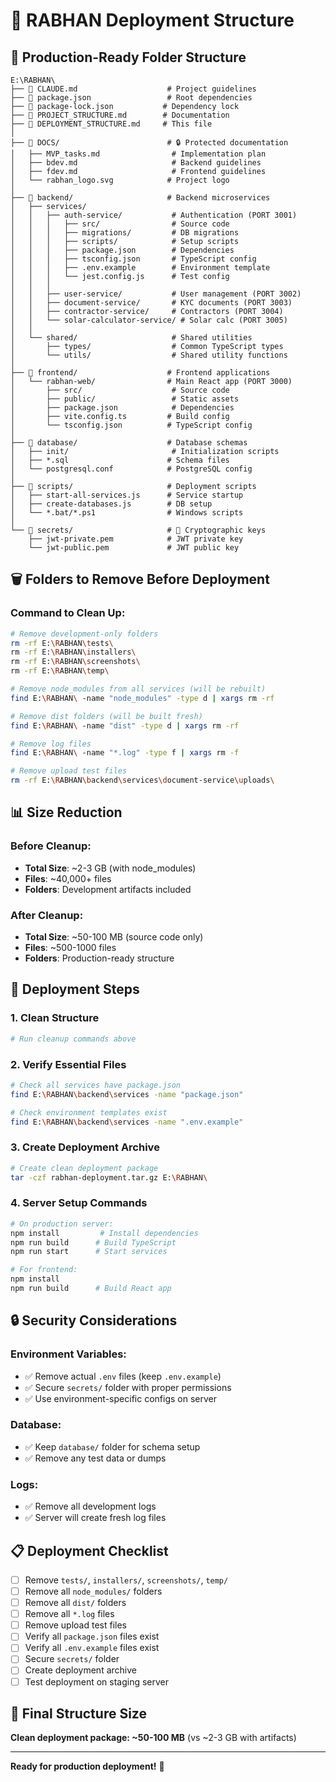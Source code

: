 # 🚀 RABHAN Deployment Structure

## 📁 Production-Ready Folder Structure

```
E:\RABHAN\
├── 📄 CLAUDE.md                    # Project guidelines
├── 📄 package.json                 # Root dependencies
├── 📄 package-lock.json           # Dependency lock
├── 📄 PROJECT_STRUCTURE.md        # Documentation
├── 📄 DEPLOYMENT_STRUCTURE.md     # This file
│
├── 📁 DOCS/                        # 🔒 Protected documentation
│   ├── MVP_tasks.md                # Implementation plan
│   ├── bdev.md                     # Backend guidelines  
│   ├── fdev.md                     # Frontend guidelines
│   └── rabhan_logo.svg            # Project logo
│
├── 📁 backend/                     # Backend microservices
│   ├── services/
│   │   ├── auth-service/           # Authentication (PORT 3001)
│   │   │   ├── src/                # Source code
│   │   │   ├── migrations/         # DB migrations
│   │   │   ├── scripts/            # Setup scripts
│   │   │   ├── package.json        # Dependencies
│   │   │   ├── tsconfig.json       # TypeScript config
│   │   │   ├── .env.example        # Environment template
│   │   │   └── jest.config.js      # Test config
│   │   │
│   │   ├── user-service/           # User management (PORT 3002)
│   │   ├── document-service/       # KYC documents (PORT 3003)  
│   │   ├── contractor-service/     # Contractors (PORT 3004)
│   │   └── solar-calculator-service/ # Solar calc (PORT 3005)
│   │
│   └── shared/                     # Shared utilities
│       ├── types/                  # Common TypeScript types
│       └── utils/                  # Shared utility functions
│
├── 📁 frontend/                    # Frontend applications
│   └── rabhan-web/                # Main React app (PORT 3000)
│       ├── src/                    # Source code
│       ├── public/                 # Static assets
│       ├── package.json            # Dependencies
│       ├── vite.config.ts         # Build config
│       └── tsconfig.json          # TypeScript config
│
├── 📁 database/                    # Database schemas
│   ├── init/                       # Initialization scripts
│   ├── *.sql                      # Schema files
│   └── postgresql.conf            # PostgreSQL config
│
├── 📁 scripts/                     # Deployment scripts
│   ├── start-all-services.js      # Service startup
│   ├── create-databases.js        # DB setup
│   └── *.bat/*.ps1                # Windows scripts
│
└── 📁 secrets/                     # 🔐 Cryptographic keys
    ├── jwt-private.pem            # JWT private key
    └── jwt-public.pem             # JWT public key
```

## 🗑️ Folders to Remove Before Deployment

### Command to Clean Up:
```bash
# Remove development-only folders
rm -rf E:\RABHAN\tests\
rm -rf E:\RABHAN\installers\
rm -rf E:\RABHAN\screenshots\
rm -rf E:\RABHAN\temp\

# Remove node_modules from all services (will be rebuilt)
find E:\RABHAN\ -name "node_modules" -type d | xargs rm -rf

# Remove dist folders (will be built fresh)
find E:\RABHAN\ -name "dist" -type d | xargs rm -rf

# Remove log files
find E:\RABHAN\ -name "*.log" -type f | xargs rm -f

# Remove upload test files
rm -rf E:\RABHAN\backend\services\document-service\uploads\
```

## 📊 Size Reduction

### Before Cleanup:
- **Total Size**: ~2-3 GB (with node_modules)
- **Files**: ~40,000+ files
- **Folders**: Development artifacts included

### After Cleanup:
- **Total Size**: ~50-100 MB (source code only)
- **Files**: ~500-1000 files
- **Folders**: Production-ready structure

## 🚀 Deployment Steps

### 1. **Clean Structure**
```bash
# Run cleanup commands above
```

### 2. **Verify Essential Files**
```bash
# Check all services have package.json
find E:\RABHAN\backend\services -name "package.json"

# Check environment templates exist
find E:\RABHAN\backend\services -name ".env.example"
```

### 3. **Create Deployment Archive**
```bash
# Create clean deployment package
tar -czf rabhan-deployment.tar.gz E:\RABHAN\
```

### 4. **Server Setup Commands**
```bash
# On production server:
npm install         # Install dependencies
npm run build      # Build TypeScript
npm run start      # Start services

# For frontend:
npm install
npm run build      # Build React app
```

## 🔒 Security Considerations

### Environment Variables:
- ✅ Remove actual `.env` files (keep `.env.example`)
- ✅ Secure `secrets/` folder with proper permissions
- ✅ Use environment-specific configs on server

### Database:
- ✅ Keep `database/` folder for schema setup
- ✅ Remove any test data or dumps

### Logs:
- ✅ Remove all development logs
- ✅ Server will create fresh log files

## 📋 Deployment Checklist

- [ ] Remove `tests/`, `installers/`, `screenshots/`, `temp/`
- [ ] Remove all `node_modules/` folders
- [ ] Remove all `dist/` folders  
- [ ] Remove all `*.log` files
- [ ] Remove upload test files
- [ ] Verify all `package.json` files exist
- [ ] Verify all `.env.example` files exist
- [ ] Secure `secrets/` folder
- [ ] Create deployment archive
- [ ] Test deployment on staging server

## 🎯 Final Structure Size
**Clean deployment package: ~50-100 MB** (vs ~2-3 GB with artifacts)

---
**Ready for production deployment!** 🚀